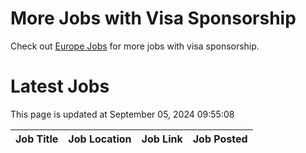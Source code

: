 # More Jobs with Visa Sponsorship

Check out [Europe Jobs](https://github.com/sureshparimi/europejobs#latest-jobs) for more jobs with visa sponsorship.

# Latest Jobs

This page is updated at September 05, 2024 09:55:08

| Job Title | Job Location | Job Link | Job Posted |
| --- | --- | --- | --- |
